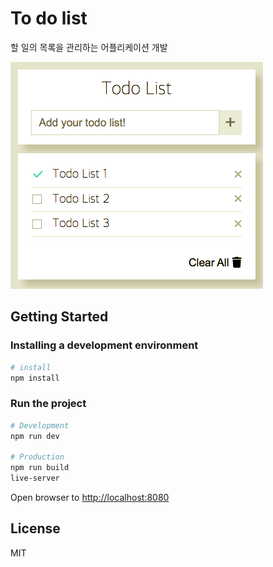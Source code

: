 # To do list

할 일의 목록을 관리하는 어플리케이션 개발

![demo.png](./img/demo.png)

## Getting Started

### Installing a development environment

```bash
# install
npm install
```

### Run the project

```bash
# Development
npm run dev

# Production
npm run build
live-server
```

Open browser to <http://localhost:8080>

## License

MIT
